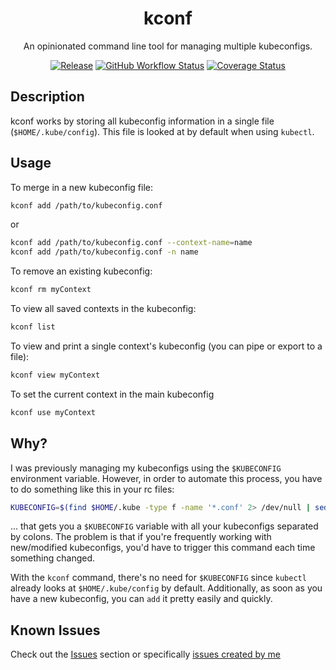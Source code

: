<p align="center">
  <h1 align="center">kconf</h1>
  <p align="center">An opinionated command line tool for managing multiple kubeconfigs.</p>
  <p align="center">
    <a href="https://github.com/particledecay/kconf/releases/latest"><img alt="Release" src="https://img.shields.io/github/v/release/particledecay/kconf"></a>
    <a href="https://github.com/particledecay/kconf/actions?query=workflow%3Atests"><img alt="GitHub Workflow Status" src="https://github.com/particledecay/kconf/workflows/tests/badge.svg"></a>
    <a href="https://coveralls.io/github/particledecay/kconf?branch=master"><img alt="Coverage Status" src="https://img.shields.io/coveralls/github/particledecay/kconf/master"></a>
  </p>
</p>



## Description

kconf works by storing all kubeconfig information in a single file (`$HOME/.kube/config`). This file is looked at by default when using `kubectl`.

## Usage

To merge in a new kubeconfig file:

```sh
kconf add /path/to/kubeconfig.conf
```

or

```sh
kconf add /path/to/kubeconfig.conf --context-name=name
kconf add /path/to/kubeconfig.conf -n name
```

To remove an existing kubeconfig:

```sh
kconf rm myContext
```

To view all saved contexts in the kubeconfig:

```sh
kconf list
```

To view and print a single context's kubeconfig (you can pipe or export to a file):

```sh
kconf view myContext
```

To set the current context in the main kubeconfig

```sh
kconf use myContext
```

## Why?

I was previously managing my kubeconfigs using the `$KUBECONFIG` environment variable. However, in order to automate this process, you have to do something like this in your rc files:

```bash
KUBECONFIG=$(find $HOME/.kube -type f -name '*.conf' 2> /dev/null | sed ':a;N;$!ba;s/\n/:/g')
```

... that gets you a `$KUBECONFIG` variable with all your kubeconfigs separated by colons. The problem is that if you're frequently working with new/modified kubeconfigs, you'd have to trigger this command each time something changed.

With the `kconf` command, there's no need for `$KUBECONFIG` since `kubectl` already looks at `$HOME/.kube/config` by default. Additionally, as soon as you have a new kubeconfig, you can `add` it pretty easily and quickly.

## Known Issues

Check out the [Issues](https://github.com/particledecay/kconf/issues) section or specifically [issues created by me](https://github.com/particledecay/kconf/issues?q=is:issue+is:open+sort:updated-desc+author:particledecay)

